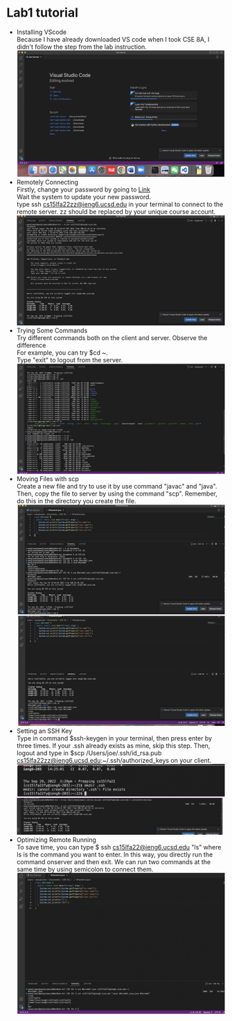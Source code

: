 # Lab1 tutorial
* Installing VScode<br>
Because I have already downloaded VS code when I took CSE 8A, I didn't follow the step from the lab instruction.<br>
![Image](screenshot1.png)
* Remotely Connecting<br>
Firstly, change your password by going to [Link](https://sdacs.ucsd.edu/~icc/index.php)<br>
Wait the system to update your new password. <br>
type ssh cs15lfa22zz@ieng6.ucsd.edu in your terminal to connect to the remote server. zz should be replaced by your unique course account.<br>
![Image](screenshot2.png)
* Trying Some Commands<br>
Try different commands both on the client and server. Observe the difference<br>
For example, you can try $cd ~.<br>
Type "exit" to logout from the server.<br>
![Image](screenshot3.png)
* Moving Files with scp<br>
Create a new file and try to use it by use command "javac" and "java".<br>
Then, copy the file to server by using the command "scp". Remember, do this in the directory you create the file.<br>
![Image](screenshot4.png)
![Image](screenshot5.png)
* Setting an SSH Key<br>
Type in command $ssh-keygen in your terminal, then press enter by three times. If your .ssh already exists as mine, skip this step. Then, logout and type in $scp /Users/joe/.ssh/id_rsa.pub cs15lfa22zz@ieng6.ucsd.edu:~/.ssh/authorized_keys on your client.<br>
![Image](screenshot6.png)
![Image](screenshot7.png)
* Optimizing Remote Running<br>
To save time, you can type $ ssh cs15lfa22@ieng6.ucsd.edu "ls" where ls is the command you want to enter. In this way, you directly run the command onserver and then exit. We can run two commands at the same time by using semicolon to connect them.<br>
![Image](screenshot8.png)


